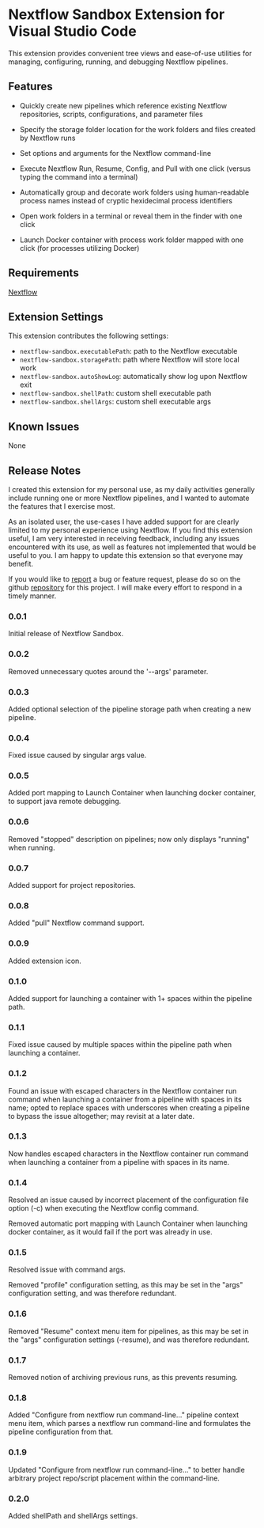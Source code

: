 # Nextflow Sandbox Extension for Visual Studio Code

This extension provides convenient tree views and ease-of-use utilities for managing, configuring, running, and debugging Nextflow pipelines.

## Features

* Quickly create new pipelines which reference existing Nextflow repositories, scripts, configurations, and parameter files
   
* Specify the storage folder location for the work folders and files created by Nextflow runs

* Set options and arguments for the Nextflow command-line

* Execute Nextflow Run, Resume, Config, and Pull with one click (versus typing the command into a terminal)

* Automatically group and decorate work folders using human-readable process names instead of cryptic hexidecimal process identifiers

* Open work folders in a terminal or reveal them in the finder with one click

* Launch Docker container with process work folder mapped with one click (for processes utilizing Docker)

## Requirements

[Nextflow](https://www.nextflow.io/)

## Extension Settings

This extension contributes the following settings:

* `nextflow-sandbox.executablePath`: path to the Nextflow executable
* `nextflow-sandbox.storagePath`: path where Nextflow will store local work
* `nextflow-sandbox.autoShowLog`: automatically show log upon Nextflow exit
* `nextflow-sandbox.shellPath`: custom shell executable path
* `nextflow-sandbox.shellArgs`: custom shell executable args

## Known Issues

None

## Release Notes

I created this extension for my personal use, as my daily activities generally include running one or more Nextflow pipelines, and I wanted to automate the features that I exercise most.

As an isolated user, the use-cases I have added support for are clearly limited to my personal experience using Nextflow.  If you find this extension useful, I am very interested in receiving feedback, including any issues encountered with its use, as well as features not implemented that would be useful to you.  I am happy to update this extension so that everyone may benefit.

If you would like to [report](https://github.com/michael-brazell-md/nextflow-sandbox/issues) a bug or feature request, please do so on the github [repository](https://github.com/michael-brazell-md/nextflow-sandbox) for this project.  I will make every effort to respond in a timely manner.

### 0.0.1

Initial release of Nextflow Sandbox.

### 0.0.2

Removed unnecessary quotes around the '--args' parameter.

### 0.0.3

Added optional selection of the pipeline storage path when creating a new pipeline.

### 0.0.4

Fixed issue caused by singular args value.

### 0.0.5

Added port mapping to Launch Container when launching docker container, to support java remote debugging.

### 0.0.6

Removed "stopped" description on pipelines; now only displays "running" when running.

### 0.0.7

Added support for project repositories.

### 0.0.8

Added "pull" Nextflow command support.

### 0.0.9

Added extension icon.

### 0.1.0

Added support for launching a container with 1+ spaces within the pipeline path.

### 0.1.1

Fixed issue caused by multiple spaces within the pipeline path when launching a container.

### 0.1.2

Found an issue with escaped characters in the Nextflow container run command when launching a container from a pipeline with spaces in its name; opted to replace spaces with underscores when creating a pipeline to bypass the issue altogether; may revisit at a later date.

### 0.1.3

Now handles escaped characters in the Nextflow container run command when launching a container from a pipeline with spaces in its name.

### 0.1.4

Resolved an issue caused by incorrect placement of the configuration file option (-c) when executing the Nextflow config command.

Removed automatic port mapping with Launch Container when launching docker container, as it would fail if the port was already in use.

### 0.1.5

Resolved issue with command args.

Removed "profile" configuration setting, as this may be set in the "args" configuration setting, and was therefore redundant.

### 0.1.6

Removed "Resume" context menu item for pipelines, as this may be set in the "args" configuration settings (-resume), and was therefore redundant.

### 0.1.7

Removed notion of archiving previous runs, as this prevents resuming.

### 0.1.8

Added "Configure from nextflow run command-line..." pipeline context menu item, which parses a nextflow run command-line and formulates the pipeline configuration from that.

### 0.1.9

Updated "Configure from nextflow run command-line..." to better handle arbitrary project repo/script placement within the command-line.

### 0.2.0

Added shellPath and shellArgs settings.